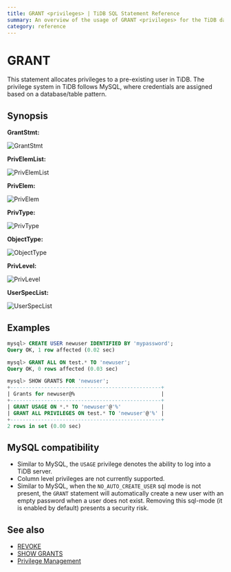 ```yaml
---
title: GRANT <privileges> | TiDB SQL Statement Reference 
summary: An overview of the usage of GRANT <privileges> for the TiDB database.
category: reference
---
```


# GRANT <privileges>

This statement allocates privileges to a pre-existing user in TiDB. The privilege system in TiDB follows MySQL, where credentials are assigned based on a database/table pattern.

## Synopsis

**GrantStmt:**

![GrantStmt](/media/sqlgram/GrantStmt.png)

**PrivElemList:**

![PrivElemList](/media/sqlgram/PrivElemList.png)

**PrivElem:**

![PrivElem](/media/sqlgram/PrivElem.png)

**PrivType:**

![PrivType](/media/sqlgram/PrivType.png)

**ObjectType:**

![ObjectType](/media/sqlgram/ObjectType.png)

**PrivLevel:**

![PrivLevel](/media/sqlgram/PrivLevel.png)

**UserSpecList:**

![UserSpecList](/media/sqlgram/UserSpecList.png)

## Examples

```sql
mysql> CREATE USER newuser IDENTIFIED BY 'mypassword';
Query OK, 1 row affected (0.02 sec)

mysql> GRANT ALL ON test.* TO 'newuser';
Query OK, 0 rows affected (0.03 sec)

mysql> SHOW GRANTS FOR 'newuser';
+-------------------------------------------------+
| Grants for newuser@%                            |
+-------------------------------------------------+
| GRANT USAGE ON *.* TO 'newuser'@'%'             |
| GRANT ALL PRIVILEGES ON test.* TO 'newuser'@'%' |
+-------------------------------------------------+
2 rows in set (0.00 sec)
```

## MySQL compatibility

* Similar to MySQL, the `USAGE` privilege denotes the ability to log into a TiDB server.
* Column level privileges are not currently supported.
* Similar to MySQL, when the `NO_AUTO_CREATE_USER` sql mode is not present, the `GRANT` statement will automatically create a new user with an empty password when a user does not exist. Removing this sql-mode (it is enabled by default) presents a security risk.

## See also

* [REVOKE <privileges>](/v3.0/reference/sql/statements/revoke-privileges.md)
* [SHOW GRANTS](/v3.0/reference/sql/statements/show-grants.md)
* [Privilege Management](/v3.0/reference/security/privilege-system.md)

